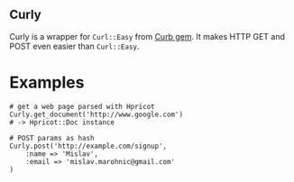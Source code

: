 Curly
-----

Curly is a wrapper for `Curl::Easy` from [Curb gem](http://curb.rubyforge.org/ "Curb - libcurl bindings for ruby"). It makes HTTP GET and POST even easier than `Curl::Easy`.

Examples
========

    # get a web page parsed with Hpricot
    Curly.get_document('http://www.google.com')
    # -> Hpricot::Doc instance
    
    # POST params as hash
    Curly.post('http://example.com/signup',
        :name => 'Mislav',
        :email => 'mislav.marohnic@gmail.com'
    )